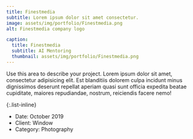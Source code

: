 ```yaml
---
title: Finestmedia
subtitle: Lorem ipsum dolor sit amet consectetur.
image: assets/img/portfolio/Finestmedia.png
alt: Finestmedia company logo

caption:
  title: Finestmedia
  subtitle: AI Mentoring
  thumbnail: assets/img/portfolio/Finestmedia.png
---
```

Use this area to describe your project. Lorem ipsum dolor sit amet, consectetur adipisicing elit. Est blanditiis dolorem culpa incidunt minus dignissimos deserunt repellat aperiam quasi sunt officia expedita beatae cupiditate, maiores repudiandae, nostrum, reiciendis facere nemo!

{:.list-inline}
- Date: October 2019
- Client: Window
- Category: Photography

